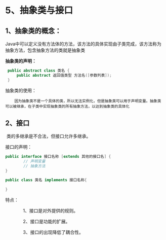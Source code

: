 # 5、抽象类与接口

## 1、抽象类的概念：

​		Java中可以定义没有方法体的方法，该方法的具体实现由子类完成，该方法称为抽象方法，包含抽象方法的类就是抽象类

**抽象类的声明：**

```java
 public abstract class 类名 {
     public abstract 返回值类型 方法名([参数列表]);
 }
```

抽象类的使用：

```
	因为抽象类不是一个具体的类，所以无法实例化，但是抽象类可以用于声明变量。抽象类可以被继承，在子类中实现抽象类的所有抽象方法，以达到抽象类的具体化
```

## 2、接口

​		类的多继承是不合法，但接口允许多继承。

接口的声明：

```java
public interface 接口名称 [extends 其他的接口名] {
        // 声明变量
        // 抽象方法
}
```

```java 
public class 类名 implements 接口名称{
    
}
```

特点：

　　　　1、接口是对外提供的规则。

　　　　2、接口是功能的扩展。

　　　　3、接口的出现降低了耦合性。

